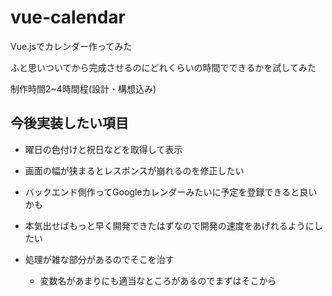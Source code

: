 # vue-calendar

Vue.jsでカレンダー作ってみた

ふと思いついてから完成させるのにどれくらいの時間でできるかを試してみた

制作時間2~4時間程(設計・構想込み)

## 今後実装したい項目

- 曜日の色付けと祝日などを取得して表示 
  
- 画面の幅が狭まるとレスポンスが崩れるのを修正したい

- バックエンド側作ってGoogleカレンダーみたいに予定を登録できると良いかも

- 本気出せばもっと早く開発できたはずなので開発の速度をあげれるようにしたい

- 処理が雑な部分があるのでそこを治す
    - 変数名があまりにも適当なところがあるのでまずはそこから